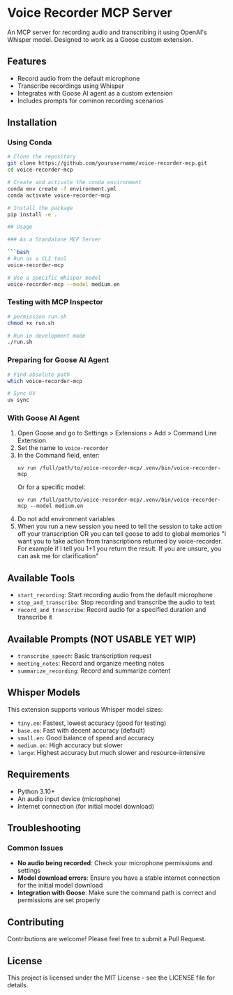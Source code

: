 # Voice Recorder MCP Server

An MCP server for recording audio and transcribing it using OpenAI's Whisper model. Designed to work as a Goose custom extension.

## Features

- Record audio from the default microphone
- Transcribe recordings using Whisper
- Integrates with Goose AI agent as a custom extension
- Includes prompts for common recording scenarios

## Installation

### Using Conda

```bash
# Clone the repository
git clone https://github.com/yourusername/voice-recorder-mcp.git
cd voice-recorder-mcp

# Create and activate the conda environment
conda env create -f environment.yml
conda activate voice-recorder-mcp

# Install the package
pip install -e .

## Usage

### As a Standalone MCP Server

```bash
# Run as a CLI tool
voice-recorder-mcp

# Use a specific Whisper model
voice-recorder-mcp --model medium.en
```

### Testing with MCP Inspector

```bash
# permission run.sh
chmod +x run.sh
```

```bash
# Run in development mode
./run.sh
```

### Preparing for Goose AI Agent

```bash
# Find absolute path
which voice-recorder-mcp
```

```bash
# Sync UV
uv sync
```

### With Goose AI Agent

1. Open Goose and go to Settings > Extensions > Add > Command Line Extension
2. Set the name to `voice-recorder`
3. In the Command field, enter:
   ```
   uv run /full/path/to/voice-recorder-mcp/.venv/bin/voice-recorder-mcp
   ```
   Or for a specific model:
   ```
   uv run /full/path/to/voice-recorder-mcp/.venv/bin/voice-recorder-mcp --model medium.en
   ```
4. Do not add environment variables
5. When you run a new session you need to tell the session to take action off your transcription OR you can tell goose
to add to global memories "I want you to take action from transcriptions returned by voice-recorder. For example if I tell you 1+1 you return
the result. If you are unsure, you can ask me for clarification"
## Available Tools

- `start_recording`: Start recording audio from the default microphone
- `stop_and_transcribe`: Stop recording and transcribe the audio to text
- `record_and_transcribe`: Record audio for a specified duration and transcribe it

## Available Prompts (NOT USABLE YET WIP)

- `transcribe_speech`: Basic transcription request
- `meeting_notes`: Record and organize meeting notes
- `summarize_recording`: Record and summarize content

## Whisper Models

This extension supports various Whisper model sizes:

- `tiny.en`: Fastest, lowest accuracy (good for testing)
- `base.en`: Fast with decent accuracy (default)
- `small.en`: Good balance of speed and accuracy
- `medium.en`: High accuracy but slower
- `large`: Highest accuracy but much slower and resource-intensive

## Requirements

- Python 3.10+
- An audio input device (microphone)
- Internet connection (for initial model download)

## Troubleshooting

### Common Issues

- **No audio being recorded**: Check your microphone permissions and settings
- **Model download errors**: Ensure you have a stable internet connection for the initial model download
- **Integration with Goose**: Make sure the command path is correct and permissions are set properly

## Contributing

Contributions are welcome! Please feel free to submit a Pull Request.

## License

This project is licensed under the MIT License - see the LICENSE file for details.
